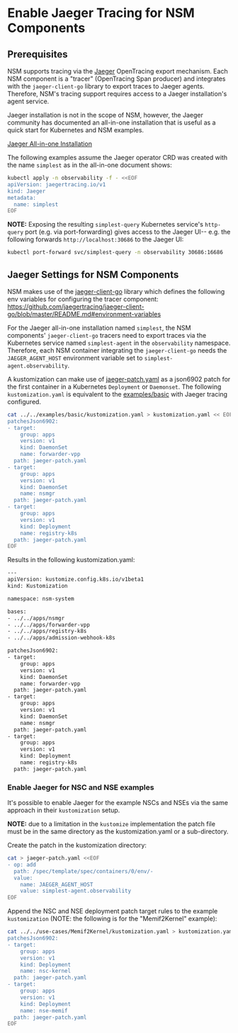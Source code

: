 # Enable Jaeger Tracing for NSM Components

## Prerequisites

NSM supports tracing via the [Jaeger](https://www.jaegertracing.io/docs/1.26/architecture/)
OpenTracing export mechanism.  Each NSM component is a "tracer" (OpenTracing
Span producer) and integrates with the `jaeger-client-go` library to export
traces to Jaeger agents.  Therefore, NSM's tracing support requires access to
a Jaeger installation's agent service.

Jaeger installation is not in the scope of NSM, however, the Jaeger community
has documented an all-in-one installation that is useful as a quick start for
Kubernetes and NSM examples.

[Jaeger All-in-one Installation](https://www.jaegertracing.io/docs/1.26/operator/#quick-start---deploying-the-allinone-image)

The following examples assume the Jaeger operator CRD was created with the
name `simplest` as in the all-in-one document shows:

```bash
kubectl apply -n observability -f - <<EOF
apiVersion: jaegertracing.io/v1
kind: Jaeger
metadata:
  name: simplest
EOF
```

**NOTE:**  Exposing the resulting `simplest-query` Kubernetes service's
`http-query` port (e.g. via port-forwarding) gives access to the Jaeger UI--
e.g. the following forwards `http://localhost:30686` to the Jaeger UI:

```bash
kubectl port-forward svc/simplest-query -n observability 30686:16686
```

## Jaeger Settings for NSM Components

NSM makes use of the [jaeger-client-go](https://github.com/jaegertracing/jaeger-client-go/tree/v2.22.1) library which defines the following env variables for configuring the tracer component:  https://github.com/jaegertracing/jaeger-client-go/blob/master/README.md#environment-variables

For the Jaeger all-in-one installation named `simplest`, the NSM
components' `jaeger-client-go` tracers need to export traces via the
Kubernetes service named `simplest-agent` in the `observability` namespace.
Therefore, each NSM container integrating the `jaeger-client-go` needs the
`JAEGER_AGENT_HOST` environment variable set to `simplest-agent.observability`.

A kustomization can make use of [jaeger-patch.yaml](jaeger-patch.yaml) as a
json6902 patch for the first container in a Kubernetes `Deployment` or
`Daemonset`.  The following `kustomization.yaml` is equivalent to the
[examples/basic](../../basic/README.md) with Jaeger tracing configured.

```bash
cat ../../examples/basic/kustomization.yaml > kustomization.yaml << EOF
patchesJson6902:
- target:
    group: apps
    version: v1
    kind: DaemonSet
    name: forwarder-vpp
  path: jaeger-patch.yaml
- target:
    group: apps
    version: v1
    kind: DaemonSet
    name: nsmgr
  path: jaeger-patch.yaml
- target:
    group: apps
    version: v1
    kind: Deployment
    name: registry-k8s
  path: jaeger-patch.yaml
EOF
```

Results in the following kustomization.yaml:
```bash
---
apiVersion: kustomize.config.k8s.io/v1beta1
kind: Kustomization

namespace: nsm-system

bases:
- ../../apps/nsmgr
- ../../apps/forwarder-vpp
- ../../apps/registry-k8s
- ../../apps/admission-webhook-k8s

patchesJson6902:
- target:
    group: apps
    version: v1
    kind: DaemonSet
    name: forwarder-vpp
  path: jaeger-patch.yaml
- target:
    group: apps
    version: v1
    kind: DaemonSet
    name: nsmgr
  path: jaeger-patch.yaml
- target:
    group: apps
    version: v1
    kind: Deployment
    name: registry-k8s
  path: jaeger-patch.yaml
```

### Enable Jaeger for NSC and NSE examples

It's possible to enable Jaeger for the example NSCs and NSEs via the same
approach in their `kustomization` setup.

**NOTE:** due to a limitation in the `kustomize` implementation the patch file
must be in the same directory as the kustomization.yaml or a sub-directory.


Create the patch in the kustomization directory:
```bash
cat > jaeger-patch.yaml <<EOF
- op: add
  path: /spec/template/spec/containers/0/env/-
  value:
    name: JAEGER_AGENT_HOST
    value: simplest-agent.observability
EOF
```

Append the NSC and NSE deployment patch target rules to the example
`kustomization` (NOTE: the following is for the "Memif2Kernel" example):

```bash
cat ../../use-cases/Memif2Kernel/kustomization.yaml > kustomization.yaml-Memif2Kernel-jaeger << EOF
patchesJson6902:
- target:
    group: apps
    version: v1
    kind: Deployment
    name: nsc-kernel
  path: jaeger-patch.yaml
- target:
    group: apps
    version: v1
    kind: Deployment
    name: nse-memif
  path: jaeger-patch.yaml
EOF
```
